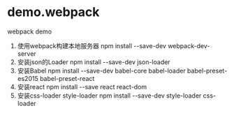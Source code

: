 # demo.webpack
webpack demo


1. 使用webpack构建本地服务器 npm install --save-dev webpack-dev-server
2. 安装json的Loader npm install --save-dev json-loader
3. 安装Babel npm install --save-dev babel-core babel-loader babel-preset-es2015 babel-preset-react
4. 安装react npm install --save react react-dom
5. 安装css-loader style-loader npm install --save-dev style-loader css-loader

